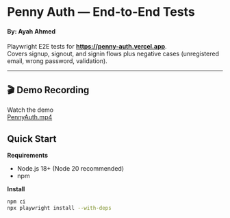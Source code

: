 # Penny Auth — End-to-End Tests
#### By: Ayah Ahmed

Playwright E2E tests for **https://penny-auth.vercel.app**.  
Covers signup, signout, and signin flows plus negative cases (unregistered email, wrong password, validation).


---

## 🎬 Demo Recording
Watch the demo   
[ PennyAuth.mp4](PennyAuth.mp4)


## Quick Start

**Requirements**
- Node.js 18+ (Node 20 recommended)
- npm

**Install**
```bash
npm ci
npx playwright install --with-deps
